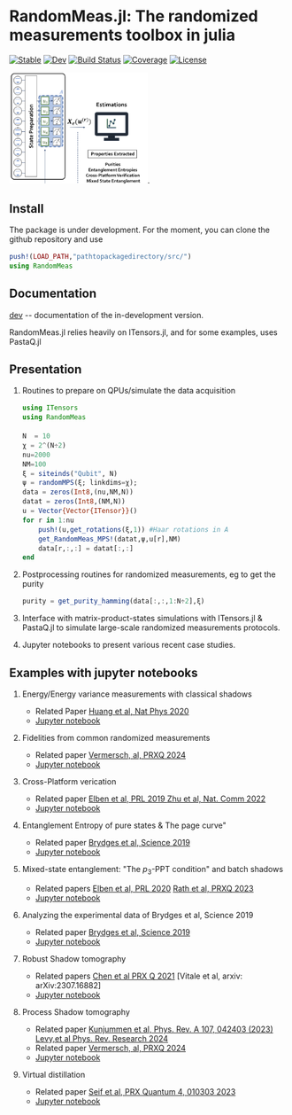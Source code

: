 # RandomMeas.jl: The randomized measurements toolbox in julia

[![Stable](https://img.shields.io/badge/docs-stable-blue.svg)](https://bvermersch.github.io/RandomMeas.jl/stable/)
[![Dev](https://img.shields.io/badge/docs-dev-blue.svg)](https://bvermersch.github.io/RandomMeas.jl/dev/)
[![Build Status](https://github.com/bvermersch/RandomMeas.jl/actions/workflows/CI.yml/badge.svg?branch=main)](https://github.com/bvermersch/RandomMeas.jl/actions/workflows/CI.yml?query=branch%3Amain)
[![Coverage](https://codecov.io/gh/bvermersch/RandomMeas.jl/branch/main/graph/badge.svg)](https://codecov.io/gh/bvermersch/RandomMeas.jl)
[![License](https://img.shields.io/badge/License-Apache%202.0-blue.svg)](https://opensource.org/licenses/Apache-2.0)

<img src="Pics/RandomMeasurements.png" alt="drawing" width="250"/>. 

## Install

The package is under development. For the moment, you can clone the github repository and use 
```julia
push!(LOAD_PATH,"pathtopackagedirectory/src/")
using RandomMeas
```

## Documentation
[dev](https://bvermersch.github.io/RandomMeas.jl/dev/) -- documentation of the in-development version.

RandomMeas.jl relies heavily on ITensors.jl, and for some examples, uses  PastaQ.jl

## Presentation

1) Routines to prepare on QPUs/simulate the data acquisition

	```julia
	using ITensors
	using RandomMeas
	
	N  = 10
	χ = 2^(N÷2)
	nu=2000
	NM=100
	ξ = siteinds("Qubit", N)
	ψ = randomMPS(ξ; linkdims=χ);
	data = zeros(Int8,(nu,NM,N))
	datat = zeros(Int8,(NM,N))
	u = Vector{Vector{ITensor}}()
	for r in 1:nu
	    push!(u,get_rotations(ξ,1)) #Haar rotations in A
	    get_RandomMeas_MPS!(datat,ψ,u[r],NM)
	    data[r,:,:] = datat[:,:]
	end
	``` 

2) Postprocessing routines for randomized measurements, eg to get the purity
	
	```julia
	purity = get_purity_hamming(data[:,:,1:N÷2],ξ)
	``` 
	
2) Interface with matrix-product-states simulations with ITensors.jl & PastaQ.jl to simulate large-scale randomized measurements protocols.
	
3) Jupyter notebooks to present various recent case studies.

## Examples with jupyter notebooks

1)  Energy/Energy variance measurements with classical shadows
	+ Related Paper [Huang et al, Nat Phys 2020](https://doi.org/10.1038/s41567-020-0932-7)
	+ [Jupyter notebook](https://github.com/bvermersch/RandomMeas_dev.jl/blob/master/examples/EnergyVarianceMeasurements.ipynb)

2) Fidelities from common randomized measurements
	+ Related paper [Vermersch, al, PRXQ 2024](https://doi.org/10.1103/PRXQuantum.5.010352)
	+ [Jupyter notebook](https://github.com/bvermersch/RandomMeas_dev.jl/blob/master/examples/FidelityCommonRandomizedMeasurements.ipynb)

3) Cross-Platform verication
	+ Related paper [Elben et al, PRL 2019 ](https://doi.org/10.1103/PhysRevLett.124.010504)[Zhu et al, Nat. Comm 2022](https://www.nature.com/articles/s41467-022-34279-5)
	+ [Jupyter notebook](https://github.com/bvermersch/RandomMeas_dev.jl/blob/master/examples/CrossPlatform.ipynb)

4) Entanglement Entropy of pure states & The page curve"
	+ Related paper [Brydges et al, Science 2019](https://doi.org/10.1126/science.aau4963)
	+ [Jupyter notebook](https://github.com/bvermersch/RandomMeas_dev.jl/blob/master/examples/PureStateEntanglement.ipynb)

5) Mixed-state entanglement: "The $p_3$-PPT condition" and batch shadows
	+ Related papers [Elben et al, PRL 2020](https://link.aps.org/doi/10.1103/PhysRevLett.125.200501)   [Rath et al, PRXQ 2023](https://doi.org/10.1103/PRXQuantum.4.010318)
	+ [Jupyter notebook](https://github.com/bvermersch/RandomMeas_dev.jl/blob/master/examples/MixedStateEntanglement.ipynb)
	
6) Analyzing the experimental data of Brydges et al, Science 2019
	+ Related paper [Brydges et al, Science 2019](https://doi.org/10.1126/science.aau4963)
	+ [Jupyter notebook](https://github.com/bvermersch/RandomMeas_dev.jl/blob/master/examples/BrydgesScience2019.ipynb)
	
7) Robust Shadow tomography
	+ Related papers
	[Chen et al PRX Q 2021](https://doi.org/10.1103/PRXQuantum.2.030348)
	[Vitale et al, arxiv: arXiv:2307.16882]
	+ [Jupyter notebook](https://github.com/bvermersch/RandomMeas_dev.jl/blob/master/examples/RobustShadowTomography.ipynb)
	
8) Process Shadow tomography
 	+ Related paper [Kunjummen et al, Phys. Rev. A 107, 042403 (2023)](
 	https://journals.aps.org/pra/abstract/10.1103/PhysRevA.107.042403)
 	[ Levy,et al Phys. Rev. Research 2024](https://journals.aps.org/prresearch/abstract/10.1103/PhysRevResearch.6.013029)
 	+ Related paper [Vermersch, al, PRXQ 2024](https://doi.org/10.1103/PRXQuantum.5.010352)
	+ [Jupyter notebook](https://github.com/bvermersch/RandomMeas_dev.jl/blob/master/examples/ProcessShadowTomography.ipynb)

9) Virtual distillation
	+ Related paper [Seif et al, PRX Quantum 4, 010303 2023](https://journals.aps.org/prxquantum/abstract/10.1103/PRXQuantum.4.010303)
	+ [Jupyter notebook](https://github.com/bvermersch/RandomMeas_dev.jl/blob/master/examples/VirtualDistillation.ipynb)
